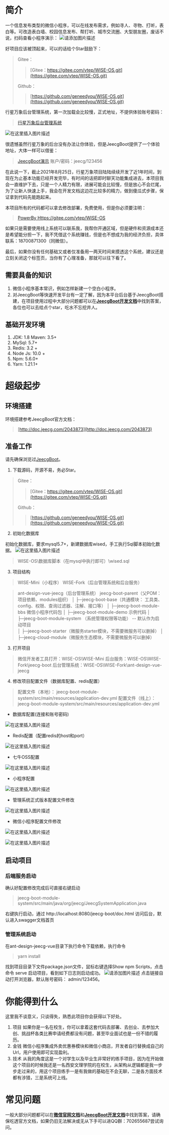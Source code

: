 # 简介
一个信息发布类型的微信小程序，可以在线发布需求，例如寻人、寻物、打听，表白等。可改造表白墙、校园信息发布、帮打听、城市交流圈、大型朋友圈，废话不说，扫码查看小程序演示：
![请添加图片描述](https://img-blog.csdnimg.cn/2c761508b0db4afa9d2616e3f4b43886.png?x-oss-process=image/watermark,type_ZmFuZ3poZW5naGVpdGk,shadow_10,text_aHR0cHM6Ly9ibG9nLmNzZG4ubmV0L25iY3Nkbg==,size_16,color_FFFFFF,t_70)


好项目应该被顶起来，可以的话给个Star鼓励下：

> Gitee：
> > [Gitee：https://gitee.com/vtep/WISE-OS.git](https://gitee.com/vtep/WISE-OS.git)
>
> Github：
>
> > [https://github.com/geneedyou/WISE-OS.git](https://github.com/geneedyou/WISE-OS.git)

行星万象后台管理系统，第一次加载会比较慢，正式地址，不提供体验账号密码：

> [行星万象后台管理系统](https://www.vtep.cn)

![在这里插入图片描述](https://img-blog.csdnimg.cn/b6074f3633774fa5b0505d187e032072.png?x-oss-process=image/watermark,type_ZHJvaWRzYW5zZmFsbGJhY2s,shadow_50,text_Q1NETiBA5LiJ5bKB5pe26LaF5biF5ZOm,size_20,color_FFFFFF,t_70,g_se,x_16)

很遗憾虽然行星万象的后台没有办法让你体验，但是JeecgBoot提供了一个体验地址，大体一样可以借鉴：

> [JeecgBoot演示](http://boot.jeecg.com/user/login)
> 账户/密码：jeecg/123456

在此说一下，截止2021年8月25日，行星万象项目陆陆续续开发了近1年时间，到现在为止基本功能已经开发完毕，有时间的话把即时聊天功能集成进去，本项目我会一直维护下去，只是一个人精力有限，进展可能会比较慢，但是放心不会烂尾，为了让新人快速上手，我会在开发文档这边花比较多的精力，做到傻瓜式步骤，保证拿到代码先能跑起来。

本项目所有的代码都可以拿去修改部署，免费使用，但是你必须要注明：

> [PowerBy Https://gitee.com/vtep/WISE-OS](https://gitee.com/vtep/WISE-OS.git)

如果只是需要使用线上系统可以联系我，我帮你开通区域，但是硬件和资源成本还是希望能分担一下，我不凭借这个系统赚钱，但是也不想成为我的经济负担，具体联系：18700871300（同微信）。

最后，如果你没有任何基础又或者仅准备用一两天时间来摸透这个系统，建议还是立刻关闭这个标签页，当你有了心理准备，那就可以往下看了。
## 需要具备的知识
 1. 微信小程序基本常识，例如怎样新建一个空白小程序。
 2. 对JeecgBoot等快速开发平台有一定了解，因为本平台后台基于JeecgBoot搭建，在项目使用过程中大部分问题都可以在[**JeecgBoot开发文档**](http://doc.jeecg.com/2043872)中找到答案，各位也可以去给点个star，吃水不忘挖井人。

## 基础开发环境
 1. JDK: 1.8 Maven: 3.5+
 2. MySql: 5.7+
 3. Redis: 3.2 +
 4. Node Js: 10.0 +
 5. Npm: 5.6.0+
 6. Yarn: 1.21.1+

# 超级起步
## 环境搭建
环境搭建参考JeecgBoot官方文档：

> [http://doc.jeecg.com/2043873](http://doc.jeecg.com/2043873)

## 准备工作
请先确保浏览过[JeecgBoot](http://doc.jeecg.com/2043872)。

1. 下载源码，开源不易，务必Star。

> Gitee：
> > [Gitee：https://gitee.com/vtep/WISE-OS.git](https://gitee.com/vtep/WISE-OS.git)
>
> Github：
>
> > [https://github.com/geneedyou/WISE-OS.git](https://github.com/geneedyou/WISE-OS.git)

2. 初始化数据库

初始化数据库，要求mysql5.7+，新建数据库wised，手工执行Sql脚本初始化数据。
![在这里插入图片描述](https://img-blog.csdnimg.cn/0c33d1ce33e74e928262a4cce8fc4d9b.png?x-oss-process=image/watermark,type_ZHJvaWRzYW5zZmFsbGJhY2s,shadow_50,text_Q1NETiBA5LiJ5bKB5pe26LaF5biF5ZOm,size_14,color_FFFFFF,t_70,g_se,x_16)

 

> WISE-OS\数据库脚本（在mysql中执行即可）\wised.sql

3. 项目结构
> WISE-Mini（小程序）
> WISE-Fork（后台管理系统和后台服务）
>

> ant-design-vue-jeecg（后台管理系统）
> jeecg-boot-parent（父POM： 项目依赖、modules组织） 
> │  ├─jeecg-boot-base（共通模块： 工具类、config、权限、查询过滤器、注解、接口等） 
> │  ├─jeecg-boot-module-bbs    微信小程序代码包
> │  ├─jeecg-boot-module-demo    示例代码
> │  ├─jeecg-boot-module-system （系统管理权限等功能） -- 默认作为启动项目  
> │  ├─jeecg-boot-starter（微服务starter模块，不需要微服务可以删掉）
> │  ├─jeecg-cloud-module（微服务生态模块，不需要微服务可以删掉）

3. 打开项目

> 微信开发者工具打开：WISE-OS\WISE-Mini
> 后台服务：WISE-OS\WISE-Fork\jeecg-boot
> 后台管理系统：WISE-OS\WISE-Fork\ant-design-vue-jeecg

4. 修改项目配置文件（数据库配置、redis配置）

>  配置文件（本地）： jeecg-boot-module-system/src/main/resources/application-dev.yml
>  配置文件（线上）： jeecg-boot-module-system/src/main/resources/application-dev.yml


 - 数据库配置(连接和账号密码) 

![在这里插入图片描述](https://img-blog.csdnimg.cn/207ef38d834d482aaecd2d4855982e4e.png?x-oss-process=image/watermark,type_ZHJvaWRzYW5zZmFsbGJhY2s,shadow_50,text_Q1NETiBA5LiJ5bKB5pe26LaF5biF5ZOm,size_20,color_FFFFFF,t_70,g_se,x_16)
  - Redis配置（配置redis的host和port）

  ![在这里插入图片描述](https://img-blog.csdnimg.cn/b4ac8f3defd84d2190ac2c45e857ea56.png?x-oss-process=image/watermark,type_ZHJvaWRzYW5zZmFsbGJhY2s,shadow_50,text_Q1NETiBA5LiJ5bKB5pe26LaF5biF5ZOm,size_20,color_FFFFFF,t_70,g_se,x_16)


  - 七牛OSS配置

![在这里插入图片描述](https://img-blog.csdnimg.cn/f521c12d8f8a48c2aa15d9528c2c0d16.png?x-oss-process=image/watermark,type_ZHJvaWRzYW5zZmFsbGJhY2s,shadow_50,text_Q1NETiBA5LiJ5bKB5pe26LaF5biF5ZOm,size_20,color_FFFFFF,t_70,g_se,x_16)
- 小程序配置

![在这里插入图片描述](https://img-blog.csdnimg.cn/9604c293c8184764a760980fc613da97.png?x-oss-process=image/watermark,type_ZHJvaWRzYW5zZmFsbGJhY2s,shadow_50,text_Q1NETiBA5LiJ5bKB5pe26LaF5biF5ZOm,size_20,color_FFFFFF,t_70,g_se,x_16)
- 管理系统正式版本配置文件修改

![在这里插入图片描述](https://img-blog.csdnimg.cn/576a70eb0fb64b9384deb5ae3a4e3e49.png?x-oss-process=image/watermark,type_ZHJvaWRzYW5zZmFsbGJhY2s,shadow_50,text_Q1NETiBA5LiJ5bKB5pe26LaF5biF5ZOm,size_20,color_FFFFFF,t_70,g_se,x_16)

- 微信小程序配置文件修改

![在这里插入图片描述](https://img-blog.csdnimg.cn/38ca60af4a634e908ab40a16d5158851.png?x-oss-process=image/watermark,type_ZHJvaWRzYW5zZmFsbGJhY2s,shadow_50,text_Q1NETiBA5LiJ5bKB5pe26LaF5biF5ZOm,size_20,color_FFFFFF,t_70,g_se,x_16)

![在这里插入图片描述](https://img-blog.csdnimg.cn/7630b59e9ce8476e823dd54e784c037c.png?x-oss-process=image/watermark,type_ZHJvaWRzYW5zZmFsbGJhY2s,shadow_50,text_Q1NETiBA5LiJ5bKB5pe26LaF5biF5ZOm,size_20,color_FFFFFF,t_70,g_se,x_16)


## 启动项目
### 后端服务启动
确认好配置修改完成后可直接右键启动

> jeecg-boot-module-system/src/main/java/org/jeecg/JeecgSystemApplication.java

右键执行启动，通过 http://localhost:8080/jeecg-boot/doc.html 访问后台，默认进入swagger文档首页

### 管理系统启动
在ant-design-jeecg-vue目录下执行命令下载依赖，执行命令 

> yarn install

找到项目目录下文件package.json文件，鼠标右键选择Show npm Scripts，点击命令 serve 启动项目，看到如下日志则启动成功。
![请添加图片描述](https://img-blog.csdnimg.cn/ea3e9854e55a4b49b8ecdd4a0bb86df2.png?x-oss-process=image/watermark,type_ZmFuZ3poZW5naGVpdGk,shadow_10,text_aHR0cHM6Ly9ibG9nLmNzZG4ubmV0L25iY3Nkbg==,size_16,color_FFFFFF,t_70)
点击链接自动打开浏览器，默认账号密码： admin/123456。

# 你能得到什么
这里我不谈意义，只谈得失，熟悉此项目你会获得以下好处。

1. 项目
如果你是一名在校生，你可以拿着这套代码去部署、去创业、去参加大创、挑战杯各类比赛申请经费都没有问题，甚至毕业面试也是一份不错的履历。
2. 金钱
微信小程序集成外卖优惠券模块和微信小商店，开发者自行替换成自己的Url，用户使用即可实现盈利。
3. 技术
从我的角度这是一个对学生以及毕业生非常好的练手项目，因为在开始做这个项目的时候我还是一名西安文理学院的在校生，从架构从逻辑都是我一步步走过来的，用这个项目练手一是有我做的基础在不会无聊，二是各方面技术都有涉猎，三是系统可上线。
# 常见问题
一般大部分问题都可以在[**微信官网文档**](https://developers.weixin.qq.com/miniprogram/dev/framework/)和[**JeecgBoot开发文档**](http://doc.jeecg.com/2043872)中找到答案，请确保吃透官方文档，如果仍旧无法解决或无从下手可以进QQ群：702655687尝试询问。

